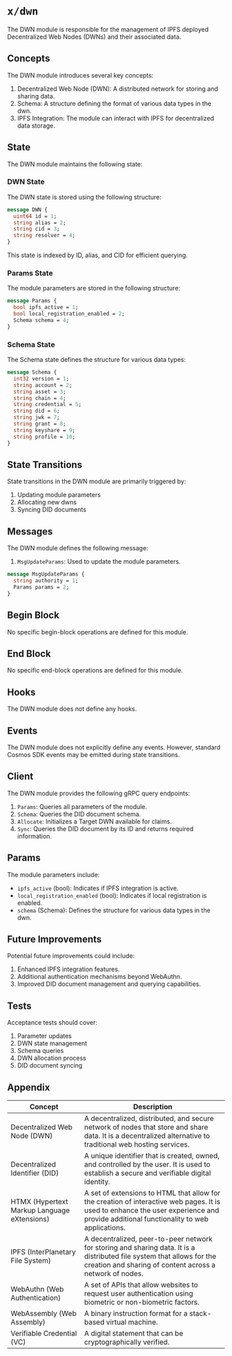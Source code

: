# `x/dwn`

The DWN module is responsible for the management of IPFS deployed Decentralized Web Nodes (DWNs) and their associated data.

## Concepts

The DWN module introduces several key concepts:

1. Decentralized Web Node (DWN): A distributed network for storing and sharing data.
2. Schema: A structure defining the format of various data types in the dwn.
3. IPFS Integration: The module can interact with IPFS for decentralized data storage.

## State

The DWN module maintains the following state:

### DWN State

The DWN state is stored using the following structure:

```protobuf
message DWN {
  uint64 id = 1;
  string alias = 2;
  string cid = 3;
  string resolver = 4;
}
```

This state is indexed by ID, alias, and CID for efficient querying.

### Params State

The module parameters are stored in the following structure:

```protobuf
message Params {
  bool ipfs_active = 1;
  bool local_registration_enabled = 2;
  Schema schema = 4;
}
```

### Schema State

The Schema state defines the structure for various data types:

```protobuf
message Schema {
  int32 version = 1;
  string account = 2;
  string asset = 3;
  string chain = 4;
  string credential = 5;
  string did = 6;
  string jwk = 7;
  string grant = 8;
  string keyshare = 9;
  string profile = 10;
}
```

## State Transitions

State transitions in the DWN module are primarily triggered by:

1. Updating module parameters
2. Allocating new dwns
3. Syncing DID documents

## Messages

The DWN module defines the following message:

1. `MsgUpdateParams`: Used to update the module parameters.

```protobuf
message MsgUpdateParams {
  string authority = 1;
  Params params = 2;
}
```

## Begin Block

No specific begin-block operations are defined for this module.

## End Block

No specific end-block operations are defined for this module.

## Hooks

The DWN module does not define any hooks.

## Events

The DWN module does not explicitly define any events. However, standard Cosmos SDK events may be emitted during state transitions.

## Client

The DWN module provides the following gRPC query endpoints:

1. `Params`: Queries all parameters of the module.
2. `Schema`: Queries the DID document schema.
3. `Allocate`: Initializes a Target DWN available for claims.
4. `Sync`: Queries the DID document by its ID and returns required information.

## Params

The module parameters include:

- `ipfs_active` (bool): Indicates if IPFS integration is active.
- `local_registration_enabled` (bool): Indicates if local registration is enabled.
- `schema` (Schema): Defines the structure for various data types in the dwn.

## Future Improvements

Potential future improvements could include:

1. Enhanced IPFS integration features.
2. Additional authentication mechanisms beyond WebAuthn.
3. Improved DID document management and querying capabilities.

## Tests

Acceptance tests should cover:

1. Parameter updates
2. DWN state management
3. Schema queries
4. DWN allocation process
5. DID document syncing

## Appendix

| Concept                                     | Description                                                                                                                                                                           |
| ------------------------------------------- | ------------------------------------------------------------------------------------------------------------------------------------------------------------------------------------- |
| Decentralized Web Node (DWN)                | A decentralized, distributed, and secure network of nodes that store and share data. It is a decentralized alternative to traditional web hosting services.                           |
| Decentralized Identifier (DID)              | A unique identifier that is created, owned, and controlled by the user. It is used to establish a secure and verifiable digital identity.                                             |
| HTMX (Hypertext Markup Language eXtensions) | A set of extensions to HTML that allow for the creation of interactive web pages. It is used to enhance the user experience and provide additional functionality to web applications. |
| IPFS (InterPlanetary File System)           | A decentralized, peer-to-peer network for storing and sharing data. It is a distributed file system that allows for the creation and sharing of content across a network of nodes.    |
| WebAuthn (Web Authentication)               | A set of APIs that allow websites to request user authentication using biometric or non-biometric factors.                                                                            |
| WebAssembly (Web Assembly)                  | A binary instruction format for a stack-based virtual machine.                                                                                                                        |
| Verifiable Credential (VC)                  | A digital statement that can be cryptographically verified.                                                                                                                           |
